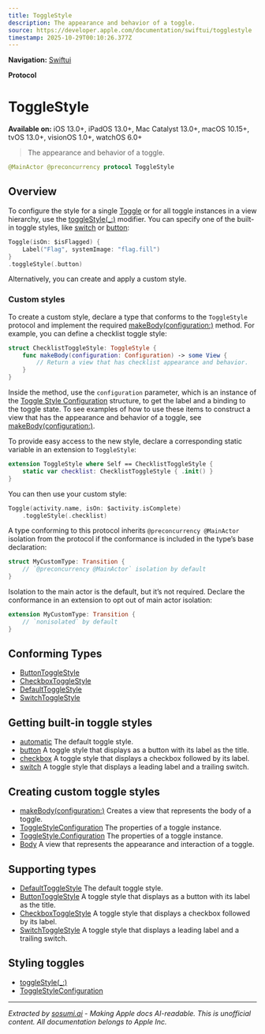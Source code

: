 ```yaml
---
title: ToggleStyle
description: The appearance and behavior of a toggle.
source: https://developer.apple.com/documentation/swiftui/togglestyle
timestamp: 2025-10-29T00:10:26.377Z
---
```


**Navigation:** [Swiftui](/documentation/swiftui)

**Protocol**

# ToggleStyle

**Available on:** iOS 13.0+, iPadOS 13.0+, Mac Catalyst 13.0+, macOS 10.15+, tvOS 13.0+, visionOS 1.0+, watchOS 6.0+

> The appearance and behavior of a toggle.

```swift
@MainActor @preconcurrency protocol ToggleStyle
```

## Overview

To configure the style for a single [Toggle](/documentation/swiftui/toggle) or for all toggle instances in a view hierarchy, use the [toggleStyle(_:)](/documentation/swiftui/view/togglestyle(_:)) modifier. You can specify one of the built-in toggle styles, like [switch](/documentation/swiftui/togglestyle/switch) or [button](/documentation/swiftui/togglestyle/button):

```swift
Toggle(isOn: $isFlagged) {
    Label("Flag", systemImage: "flag.fill")
}
.toggleStyle(.button)
```

Alternatively, you can create and apply a custom style.

### Custom styles

To create a custom style, declare a type that conforms to the `ToggleStyle` protocol and implement the required [makeBody(configuration:)](/documentation/swiftui/togglestyle/makebody(configuration:)) method. For example, you can define a checklist toggle style:

```swift
struct ChecklistToggleStyle: ToggleStyle {
    func makeBody(configuration: Configuration) -> some View {
        // Return a view that has checklist appearance and behavior.
    }
}
```

Inside the method, use the `configuration` parameter, which is an instance of the [Toggle Style Configuration](/documentation/swiftui/togglestyleconfiguration) structure, to get the label and a binding to the toggle state. To see examples of how to use these items to construct a view that has the appearance and behavior of a toggle, see [makeBody(configuration:)](/documentation/swiftui/togglestyle/makebody(configuration:)).

To provide easy access to the new style, declare a corresponding static variable in an extension to `ToggleStyle`:

```swift
extension ToggleStyle where Self == ChecklistToggleStyle {
    static var checklist: ChecklistToggleStyle { .init() }
}
```

You can then use your custom style:

```swift
Toggle(activity.name, isOn: $activity.isComplete)
    .toggleStyle(.checklist)
```

A type conforming to this protocol inherits `@preconcurrency @MainActor` isolation from the protocol if the conformance is included in the type’s base declaration:

```swift
struct MyCustomType: Transition {
    // `@preconcurrency @MainActor` isolation by default
}
```

Isolation to the main actor is the default, but it’s not required. Declare the conformance in an extension to opt out of main actor isolation:

```swift
extension MyCustomType: Transition {
    // `nonisolated` by default
}
```

## Conforming Types

- [ButtonToggleStyle](/documentation/swiftui/buttontogglestyle)
- [CheckboxToggleStyle](/documentation/swiftui/checkboxtogglestyle)
- [DefaultToggleStyle](/documentation/swiftui/defaulttogglestyle)
- [SwitchToggleStyle](/documentation/swiftui/switchtogglestyle)

## Getting built-in toggle styles

- [automatic](/documentation/swiftui/togglestyle/automatic) The default toggle style.
- [button](/documentation/swiftui/togglestyle/button) A toggle style that displays as a button with its label as the title.
- [checkbox](/documentation/swiftui/togglestyle/checkbox) A toggle style that displays a checkbox followed by its label.
- [switch](/documentation/swiftui/togglestyle/switch) A toggle style that displays a leading label and a trailing switch.

## Creating custom toggle styles

- [makeBody(configuration:)](/documentation/swiftui/togglestyle/makebody(configuration:)) Creates a view that represents the body of a toggle.
- [ToggleStyleConfiguration](/documentation/swiftui/togglestyleconfiguration) The properties of a toggle instance.
- [ToggleStyle.Configuration](/documentation/swiftui/togglestyle/configuration) The properties of a toggle instance.
- [Body](/documentation/swiftui/togglestyle/body) A view that represents the appearance and interaction of a toggle.

## Supporting types

- [DefaultToggleStyle](/documentation/swiftui/defaulttogglestyle) The default toggle style.
- [ButtonToggleStyle](/documentation/swiftui/buttontogglestyle) A toggle style that displays as a button with its label as the title.
- [CheckboxToggleStyle](/documentation/swiftui/checkboxtogglestyle) A toggle style that displays a checkbox followed by its label.
- [SwitchToggleStyle](/documentation/swiftui/switchtogglestyle) A toggle style that displays a leading label and a trailing switch.

## Styling toggles

- [toggleStyle(_:)](/documentation/swiftui/view/togglestyle(_:))
- [ToggleStyleConfiguration](/documentation/swiftui/togglestyleconfiguration)

---

*Extracted by [sosumi.ai](https://sosumi.ai) - Making Apple docs AI-readable.*
*This is unofficial content. All documentation belongs to Apple Inc.*
